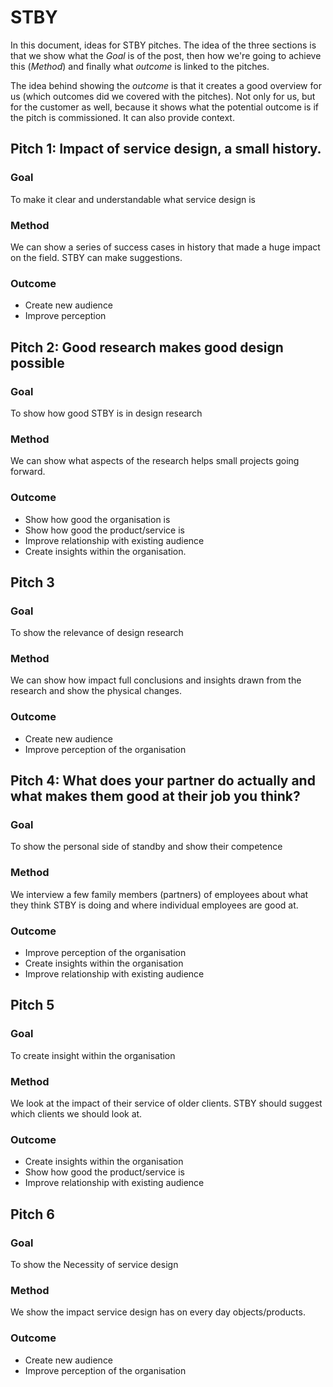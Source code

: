 # STBY

In this document, ideas for STBY pitches. The idea of the three sections is that we show what the *Goal* is of the post, then how we're going to achieve this (*Method*) and finally what *outcome* is linked to the pitches.

The idea behind showing the *outcome* is that it creates a good overview for us (which outcomes did we covered with the pitches). Not only for us, but for the customer as well, because it shows what the potential outcome is if the pitch is commissioned. It can also provide context.

## Pitch 1: Impact of service design, a small history.

### Goal

To make it clear and understandable what service design is

### Method

We can show a series of success cases in history that made a huge impact on the field. STBY can make suggestions.

### Outcome

* Create new audience
* Improve perception

## Pitch 2: Good research makes good design possible

### Goal

To show how good STBY is in design research

### Method

We can show what aspects of the research helps small projects going forward.

### Outcome

* Show how good the organisation is
* Show how good the product/service is
* Improve relationship with existing audience
* Create insights within the organisation.

## Pitch 3

### Goal

To show the relevance of design research

### Method

We can show how impact full conclusions and insights drawn from the research and show the physical changes.

### Outcome

* Create new audience
* Improve perception of the organisation

## Pitch 4: What does your partner do actually and what makes them good at their job you think?  

### Goal

To show the personal side of standby and show their competence

### Method

We interview a few family members (partners) of employees about what they think STBY is doing and where individual employees are good at.

### Outcome

* Improve perception of the organisation
* Create insights within the organisation
* Improve relationship with existing audience

## Pitch 5

### Goal

To create insight within the organisation

### Method

We look at the impact of their service of older clients. STBY should suggest which clients we should look at.

### Outcome

* Create insights within the organisation
* Show how good the product/service is
* Improve relationship with existing audience

## Pitch 6

### Goal

To show the Necessity of service design

### Method

We show the impact service design has on every day objects/products.

### Outcome

* Create new audience
* Improve perception of the organisation

